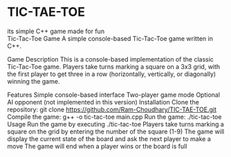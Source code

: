# TIC-TAE-TOE
its simple C++ game made for fun  
Tic-Tac-Toe Game
A simple console-based Tic-Tac-Toe game written in C++.

Game Description
This is a console-based implementation of the classic Tic-Tac-Toe game. Players take turns marking a square on a 3x3 grid, with the first player to get three in a row (horizontally, vertically, or diagonally) winning the game.

Features
Simple console-based interface
Two-player game mode
Optional AI opponent (not implemented in this version)
Installation
Clone the repository: git clone https://github.com/Ram-Choudhary/TIC-TAE-TOE.git
Compile the game: g++ -o tic-tac-toe main.cpp
Run the game: ./tic-tac-toe
Usage
Run the game by executing ./tic-tac-toe
Players take turns marking a square on the grid by entering the number of the square (1-9)
The game will display the current state of the board and ask the next player to make a move
The game will end when a player wins or the board is full
